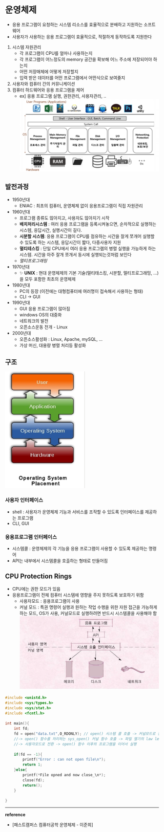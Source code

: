 # 운영체제
- 응용 프로그램이 요청하는 시스템 리소스를 효율적으로 분배하고 지원하는 소프트웨어
- 사용자가 사용하는 응용 프로그램이 효율적으로, 적절하게 동작하도록 지원한다
1. 시스템 자원관리
    - 각 프로그램이 CPU를 얼마나 사용하는지
    - 각 프로그램이 어느정도의 memory 공간을 확보해 어느 주소에 저장되어야 하는지
    - 어떤 저장매체에 어떻게 저장할지
    - 입력 받은 데이터를 어떤 프로그램에서 어떤식으로 보여줄지
2. 사용자와 컴퓨터 간의 커뮤니케이션
3. 컴퓨터 하드웨어와 응용 프로그램을 제어
    - ex] 응용 프로그램 실행, 권한관리, 사용자관리, ..    
![os](https://github.com/yooooonk/TIL/blob/master/img/os.PNG)

## 발전과정
- 1950년대 
    - ENIAC : 최초의 컴퓨터, 운영체제 없이 응용프로그램이 직접 자원관리
- 1960년대
    - 프로그램 종류도 많아지고, 사용자도 많아지기 시작
    - __배치처리시스템__ : 여러 응용 프로그램을 등록시켜놓으면, 순차적으로 실행하는 시스템, 응답시간, 실행시간이 길다. 
    - __시분할 시스템__: 응용 프로그램이 CPU를 점유하는 시간을 잘게 쪼개어 실행할 수 있도록 하는 시스템, 응답시간이 짧다, 다중사용자 지원
    - __멀티테스킹__ : 단일 CPU에서 여러 응용 프로그램의 병렬 실행을 가능하게 하는 시스템. 시간을 아주 잘개 쪼개서 동시에 실행되는것처럼 보인다
    - _멀티프로그래밍_
- 1970년대
    - &#10024; __UNIX__ : 현대 운영체제의 기본 기술(멀티태스킹, 시분할, 멀티프로그래밍, ...)을 모두 포함한 최초의 운영체제
- 1980년대
    - PC의 등장 (이전에는 대형컴퓨터에 여러명이 접속해서 사용하는 형태)    
    - CLI -> GUI
- 1990년대
    - GUI 응용 프로그램이 많아짐
    - windows OS의 대중화
    - 네트워크의 발전
    - 오픈소스운동 전개 - Linux
- 2000년대
    - 오픈소스활성화 : Linux, Apache, mySQL, ...
    - 가상 머신, 대용량 병렬 처리등 활성화        
    
## 구조
![osstructure](https://github.com/yooooonk/TIL/blob/master/img/userinterface.PNG)

### 사용자 인터페이스
- shell : 사용자가 운영체제 기능과 서비스를 조작할 수 있도록 인터페이스를 제공하는 프로그램
- CLI, GUI
### 응용프로그램 인터페이스    
- 시스템콜 : 운영체제의 각 기능을 응용 프로그램이 사용할 수 있도록 제공하는 명령어
- API는 내부에서 시스템콜을 호출하는 형태로 만들어짐

## CPU Protection Rings
- CPU에는 권한 모드가 있음
- 응용프로그램이 전체 컴퓨터 시스템에 영향을 주지 못하도록 보호하기 위함
    - 사용자모드 : 응용프로그램이 사용
    - 커널 모드 : 특권 명령어 실행과 원하는 작업 수행을 위한 자원 접근을 가능하게 하는 모드, OS가 사용, 커널모드로 실행하려면 반드시 시스템콜을 사용해야 함
    ![protectionrings](https://github.com/yooooonk/TIL/blob/master/img/protectionring2.png)
``` C
#include <unistd.h>
#include <sys/types.h>
#include <sys/stat.h>
#include <fcntl.h>

int main(){
    int fd;
    fd = open("data.txt",O_RDONLY); // open() 시스템 콜 호출 -> 커널모드로 전환 
    //-> open() 함수를 처리하는 sys_open() 커널 함수 호출 -> 파일 열기의 law level 연산 수행 
    //-> 사용자모드로 전환 -> open() 함수 이후의 프로그램을 이어서 실행

    if(fd == -1){
        printf("Error : can not open file\n");
        return 1;
    }else{
        printf(*File opned and now close_\n*);
        close(fd);
        return();
    }
    
}

```    
---
__reference__
- [패스트캠퍼스 컴퓨터공학 운영체제 - 이준희]